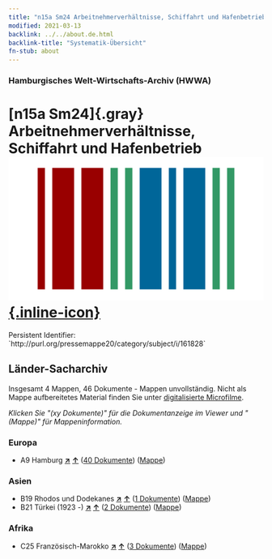 ```yaml
---
title: "n15a Sm24 Arbeitnehmerverhältnisse, Schiffahrt und Hafenbetrieb"
modified: 2021-03-13
backlink: ../../about.de.html
backlink-title: "Systematik-Übersicht"
fn-stub: about
---
```


### Hamburgisches Welt-Wirtschafts-Archiv (HWWA)

# [n15a Sm24]{.gray}&#8201; Arbeitnehmerverhältnisse, Schiffahrt und Hafenbetrieb &#160; [![Wikidata](/images/Wikidata-logo.svg "Wikidata"){.inline-icon}](http://www.wikidata.org/entity/Q104710819)

<div class="hint">Persistent Identifier: `http://purl.org/pressemappe20/category/subject/i/161828`</div>







## Länder-Sacharchiv




Insgesamt 4 Mappen, 46 Dokumente - Mappen unvollständig.
Nicht als Mappe aufbereitetes Material finden Sie unter [digitalisierte Microfilme](/film/h1_sh.de.html).

_Klicken Sie "(xy Dokumente)" für die Dokumentanzeige im Viewer und "(Mappe)" für Mappeninformation._




### Europa

- A9 Hamburg [**&nearr;**](../../../geo/i/140905/about.de.html "Hamburg (alle Mappen)") [**&uarr;**](../../../geo/about.de.html#A9 "Ländersystematik") (<a href="https://pm20.zbw.eu/iiifview/folder/sh/140905,161828" title="über: Hamburg : Arbeitnehmerverhältnisse, Schiffahrt und Hafenbetrieb" target="_blank">40 Dokumente</a>) ([Mappe](../../../../folder/sh/1409xx/140905/1618xx/161828/about.de.html))

### Asien

- B19 Rhodos und Dodekanes [**&nearr;**](../../../geo/i/141106/about.de.html "Rhodos und Dodekanes (alle Mappen)") [**&uarr;**](../../../geo/about.de.html#B19 "Ländersystematik") (<a href="https://pm20.zbw.eu/iiifview/folder/sh/141106,161828" title="über: Rhodos und Dodekanes : Arbeitnehmerverhältnisse, Schiffahrt und Hafenbetrieb" target="_blank">1 Dokumente</a>) ([Mappe](../../../../folder/sh/1411xx/141106/1618xx/161828/about.de.html))
- B21 Türkei (1923 -) [**&nearr;**](../../../geo/i/141111/about.de.html "Türkei (1923 -) (alle Mappen)") [**&uarr;**](../../../geo/about.de.html#B21 "Ländersystematik") (<a href="https://pm20.zbw.eu/iiifview/folder/sh/141111,161828" title="über: Türkei (1923 -) : Arbeitnehmerverhältnisse, Schiffahrt und Hafenbetrieb" target="_blank">2 Dokumente</a>) ([Mappe](../../../../folder/sh/1411xx/141111/1618xx/161828/about.de.html))

### Afrika

- C25 Französisch-Marokko [**&nearr;**](../../../geo/i/141358/about.de.html "Französisch-Marokko (alle Mappen)") [**&uarr;**](../../../geo/about.de.html#C25 "Ländersystematik") (<a href="https://pm20.zbw.eu/iiifview/folder/sh/141358,161828" title="über: Französisch-Marokko : Arbeitnehmerverhältnisse, Schiffahrt und Hafenbetrieb" target="_blank">3 Dokumente</a>) ([Mappe](../../../../folder/sh/1413xx/141358/1618xx/161828/about.de.html))








